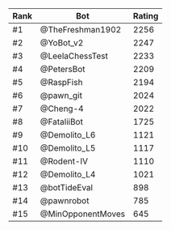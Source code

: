 Rank|Bot|Rating
---|---|---
#1|@TheFreshman1902|2256
#2|@YoBot_v2|2247
#3|@LeelaChessTest|2233
#4|@PetersBot|2209
#5|@RaspFish|2194
#6|@pawn_git|2024
#7|@Cheng-4|2022
#8|@FataliiBot|1725
#9|@Demolito_L6|1121
#10|@Demolito_L5|1117
#11|@Rodent-IV|1110
#12|@Demolito_L4|1021
#13|@botTideEval|898
#14|@pawnrobot|785
#15|@MinOpponentMoves|645
